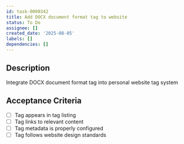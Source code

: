 ```yaml
---
id: task-0000342
title: Add DOCX document format tag to website
status: To Do
assignee: []
created_date: '2025-08-05'
labels: []
dependencies: []
---
```


## Description

Integrate DOCX document format tag into personal website tag system

## Acceptance Criteria

- [ ] Tag appears in tag listing
- [ ] Tag links to relevant content
- [ ] Tag metadata is properly configured
- [ ] Tag follows website design standards

